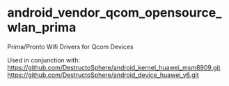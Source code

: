# android_vendor_qcom_opensource_wlan_prima
Prima/Pronto Wifi Drivers for Qcom Devices

Used in conjunction with:
      https://github.com/DestructoSphere/android_kernel_huawei_msm8909.git
      https://github.com/DestructoSphere/android_device_huawei_y6.git
      
